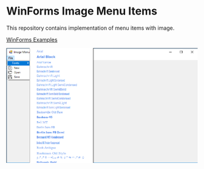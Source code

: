 # WinForms Image Menu Items

This repository contains implementation of menu items with image.

[WinForms Examples](https://github.com/NikolaGrujic91/WinForms-Examples)

![image missing](App.png "Application UI")